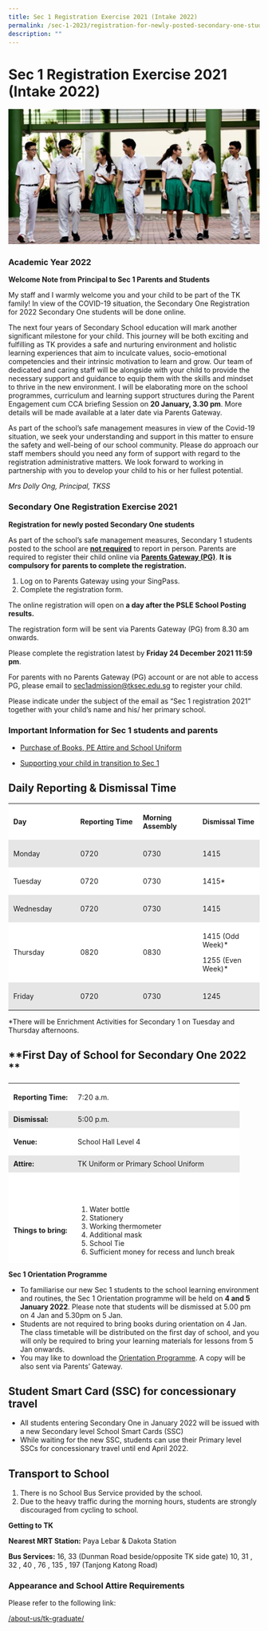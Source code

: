 ```yaml
---
title: Sec 1 Registration Exercise 2021 (Intake 2022)
permalink: /sec-1-2023/registration-for-newly-posted-secondary-one-students/
description: ""
---
```

# Sec 1 Registration Exercise 2021 (Intake 2022)

[![](/images/Sec%201%202023/Academic-year-2022.png)](/images/Sec%201%202023/Academic-year-2022.png)

### **Academic Year 2022**

**Welcome Note from Principal to Sec 1 Parents and Students**

My staff and I warmly welcome you and your child to be part of the TK family! In view of the COVID-19 situation, the Secondary One Registration for 2022 Secondary One students will be done online.

The next four years of Secondary School education will mark another significant milestone for your child. This journey will be both exciting and fulfilling as TK provides a safe and nurturing environment and holistic learning experiences that aim to inculcate values, socio-emotional competencies and their intrinsic motivation to learn and grow. Our team of dedicated and caring staff will be alongside with your child to provide the necessary support and guidance to equip them with the skills and mindset to thrive in the new environment. I will be elaborating more on the school programmes, curriculum and learning support structures during the Parent Engagement cum CCA briefing Session on **20 January, 3.30 pm**. More details will be made available at a later date via Parents Gateway.

As part of the school’s safe management measures in view of the Covid-19 situation, we seek your understanding and support in this matter to ensure the safety and well-being of our school community. Please do approach our staff members should you need any form of support with regard to the registration administrative matters. We look forward to working in partnership with you to develop your child to his or her fullest potential.

_Mrs Dolly Ong, Principal, TKSS_

### **Secondary One Registration Exercise 2021**

**Registration for newly posted Secondary One students**

As part of the school’s safe management measures, Secondary 1 students posted to the school are <b><u>not required</u></b> to report in person. Parents are required to register their child online via <b><u>Parents Gateway (PG)</u></b>. **It is compulsory for parents to complete the registration.**

1.  Log on to Parents Gateway using your SingPass.
2.  Complete the registration form.

The online registration will open on **a day after the PSLE School Posting results.**

The registration form will be sent via Parents Gateway (PG) from 8.30 am onwards.

Please complete the registration latest by **Friday 24 December 2021 11:59 pm**.

For parents with no Parents Gateway (PG) account or are not able to access PG, please email to [sec1admission@tksec.edu.sg](mailto:sec1admission@tksec.edu.sg) to register your child.

Please indicate under the subject of the email as “Sec 1 registration 2021” together with your child’s name and his/ her primary school.

### **Important Information for Sec 1 students and parents**

*   <a href="/purchase-of-text-and-workbooks-pe-attire-and-school-uniform-2022/" target="_blank">Purchase of Books, PE Attire and School Uniform</a>

*   <a href="https://www.moe.gov.sg/secondary/transition-to-secondary" target="_blank">Supporting your child in transition to Sec 1</a>

**Daily Reporting & Dismissal Time**
------------------------------------

<table style="box-sizing: inherit; border-collapse: collapse; border-spacing: 0px; max-width: 100%;"><tbody style="box-sizing: inherit;"><tr style="box-sizing: inherit; background: rgb(255, 255, 255);"><td width="126" style="box-sizing: inherit; padding: 5px 10px;"><p style="box-sizing: inherit; font-size: 1em;"><strong style="box-sizing: inherit; font-weight: bold;">Day</strong></p></td><td width="118" style="box-sizing: inherit; padding: 5px 10px;"><p style="box-sizing: inherit; font-size: 1em;"><strong style="box-sizing: inherit; font-weight: bold;">Reporting Time</strong></p></td><td width="110" style="box-sizing: inherit; padding: 5px 10px;"><p style="box-sizing: inherit; font-size: 1em;"><strong style="box-sizing: inherit; font-weight: bold;">Morning Assembly</strong></p></td><td width="117" style="box-sizing: inherit; padding: 5px 10px;"><p style="box-sizing: inherit; font-size: 1em;"><strong style="box-sizing: inherit; font-weight: bold;">Dismissal Time</strong></p></td></tr><tr style="box-sizing: inherit; background: rgb(230, 230, 230);"><td width="126" style="box-sizing: inherit; padding: 5px 10px;"><p style="box-sizing: inherit; font-size: 1em;">Monday</p></td><td width="118" style="box-sizing: inherit; padding: 5px 10px;"><p style="box-sizing: inherit; font-size: 1em;">0720</p></td><td width="110" style="box-sizing: inherit; padding: 5px 10px;"><p style="box-sizing: inherit; font-size: 1em;">0730</p></td><td width="117" style="box-sizing: inherit; padding: 5px 10px;"><p style="box-sizing: inherit; font-size: 1em;">1415</p></td></tr><tr style="box-sizing: inherit; background: rgb(255, 255, 255);"><td width="126" style="box-sizing: inherit; padding: 5px 10px;"><p style="box-sizing: inherit; font-size: 1em;">Tuesday</p></td><td width="118" style="box-sizing: inherit; padding: 5px 10px;"><p style="box-sizing: inherit; font-size: 1em;">0720</p></td><td width="110" style="box-sizing: inherit; padding: 5px 10px;"><p style="box-sizing: inherit; font-size: 1em;">0730</p></td><td width="117" style="box-sizing: inherit; padding: 5px 10px;"><p style="box-sizing: inherit; font-size: 1em;">1415*</p></td></tr><tr style="box-sizing: inherit; background: rgb(230, 230, 230);"><td width="126" style="box-sizing: inherit; padding: 5px 10px;"><p style="box-sizing: inherit; font-size: 1em;">Wednesday</p></td><td width="118" style="box-sizing: inherit; padding: 5px 10px;"><p style="box-sizing: inherit; font-size: 1em;">0720</p></td><td width="110" style="box-sizing: inherit; padding: 5px 10px;"><p style="box-sizing: inherit; font-size: 1em;">0730</p></td><td width="117" style="box-sizing: inherit; padding: 5px 10px;"><p style="box-sizing: inherit; font-size: 1em;">1415</p></td></tr><tr style="box-sizing: inherit; background: rgb(255, 255, 255);"><td width="126" style="box-sizing: inherit; padding: 5px 10px;"><p style="box-sizing: inherit; font-size: 1em;">Thursday</p></td><td width="118" style="box-sizing: inherit; padding: 5px 10px;"><p style="box-sizing: inherit; font-size: 1em;">0820</p></td><td width="110" style="box-sizing: inherit; padding: 5px 10px;"><p style="box-sizing: inherit; font-size: 1em;">0830</p></td><td width="117" style="box-sizing: inherit; padding: 5px 10px;"><p style="box-sizing: inherit; font-size: 1em;">1415 (Odd Week)*</p><p style="box-sizing: inherit; font-size: 1em;">1255 (Even Week)*</p></td></tr><tr style="box-sizing: inherit; background: rgb(230, 230, 230);"><td width="126" style="box-sizing: inherit; padding: 5px 10px;"><p style="box-sizing: inherit; font-size: 1em;">Friday</p></td><td width="118" style="box-sizing: inherit; padding: 5px 10px;"><p style="box-sizing: inherit; font-size: 1em;">0720</p></td><td width="110" style="box-sizing: inherit; padding: 5px 10px;"><p style="box-sizing: inherit; font-size: 1em;">0730</p></td><td width="117" style="box-sizing: inherit; padding: 5px 10px;"><p style="box-sizing: inherit; font-size: 1em;">1245</p></td></tr></tbody></table>

\*There will be Enrichment Activities for Secondary 1 on Tuesday and Thursday afternoons.

**First Day of School for Secondary One 2022  
**
-------------------------------------------------

<table style="box-sizing: inherit; border-collapse: collapse; border-spacing: 0px; max-width: 100%; width: 856.333px; height: 360px;"><tbody style="box-sizing: inherit;"><tr style="box-sizing: inherit; background: rgb(255, 255, 255); height: 45px;"><td style="box-sizing: inherit; padding: 5px 10px; height: 45px;"><strong style="box-sizing: inherit; font-weight: bold;">Reporting Time:</strong></td><td style="box-sizing: inherit; padding: 5px 10px; height: 45px;">7:20 a.m.</td></tr><tr style="box-sizing: inherit; background: rgb(230, 230, 230); height: 24px;"><td style="box-sizing: inherit; padding: 5px 10px; height: 24px;"><strong style="box-sizing: inherit; font-weight: bold;">Dismissal:</strong></td><td style="box-sizing: inherit; padding: 5px 10px; height: 24px;">5:00 p.m.</td></tr><tr style="box-sizing: inherit; background: rgb(255, 255, 255); height: 45px;"><td style="box-sizing: inherit; padding: 5px 10px; height: 45px;"><strong style="box-sizing: inherit; font-weight: bold;">Venue:</strong></td><td style="box-sizing: inherit; padding: 5px 10px; height: 45px;">School Hall Level 4</td></tr><tr style="box-sizing: inherit; background: rgb(230, 230, 230); height: 24px;"><td style="box-sizing: inherit; padding: 5px 10px; height: 24px;"><strong style="box-sizing: inherit; font-weight: bold;">Attire:</strong></td><td style="box-sizing: inherit; padding: 5px 10px; height: 24px;">TK Uniform or Primary School Uniform</td></tr><tr style="box-sizing: inherit; background: rgb(255, 255, 255); height: 222px;"><td style="box-sizing: inherit; padding: 5px 10px; height: 222px;"><strong style="box-sizing: inherit; font-weight: bold;">Things to bring:</strong></td><td style="box-sizing: inherit; padding: 5px 10px; height: 222px;"><ol style="box-sizing: inherit;"><li style="box-sizing: inherit;">Water bottle</li><li style="box-sizing: inherit;">Stationery</li><li style="box-sizing: inherit;">Working thermometer</li><li style="box-sizing: inherit;">Additional mask</li><li style="box-sizing: inherit;">School Tie</li><li style="box-sizing: inherit;">Sufficient money for recess and lunch break</li></ol></td></tr></tbody></table>

**Sec 1 Orientation Programme**

*   To familiarise our new Sec 1 students to the school learning environment and routines, the Sec 1 Orientation programme will be held on **4 and 5 January 2022**. Please note that students will be dismissed at 5.00 pm on 4 Jan and 5.30pm on 5 Jan.
*   Students are not required to bring books during orientation on 4 Jan. The class timetable will be distributed on the first day of school, and you will only be required to bring your learning materials for lessons from 5 Jan onwards.
*   You may like to download the [Orientation Programme](https://tanjongkatongsec.moe.edu.sg/wp-content/uploads/2021/12/Orientation_-Investiture_Programme_2022-PG.pdf). A copy will be also sent via Parents’ Gateway.

**Student Smart Card (SSC) for concessionary travel**
-----------------------------------------------------

*   All students entering Secondary One in January 2022 will be issued with a new Secondary level School Smart Cards (SSC)
*   While waiting for the new SSC, students can use their Primary level SSCs for concessionary travel until end April 2022.

**Transport to School**
-----------------------

1.  There is no School Bus Service provided by the school.
2.  Due to the heavy traffic during the morning hours, students are strongly discouraged from cycling to school.

**Getting to TK**

**Nearest MRT Station:** Paya Lebar & Dakota Station

**Bus Services:** 16, 33 (Dunman Road beside/opposite TK side gate) 10, 31 , 32 , 40 , 76 , 135 , 197 (Tanjong Katong Road)

### **Appearance and School Attire Requirements**


Please refer to the following link:

[/about-us/tk-graduate/](/about-us/tk-graduate/)